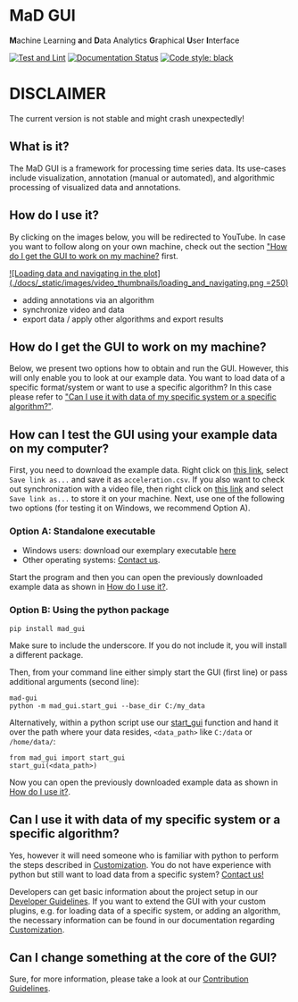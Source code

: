 # MaD GUI 
**M**achine Learning 
**a**nd 
**D**ata Analytics 
**G**raphical 
**U**ser 
**I**nterface

[![Test and Lint](https://github.com/mad-lab-fau/mad-gui/workflows/Test%20and%20Lint/badge.svg)](https://github.com/mad-lab-fau/mad-gui/actions/workflows/test_and_lint.yml)
[![Documentation Status](https://readthedocs.org/projects/mad-gui/badge/?version=latest)](https://mad-gui.readthedocs.io/en/latest/?badge=latest)
[![Code style: black](https://img.shields.io/badge/code%20style-black-000000.svg)](https://github.com/psf/black)

# DISCLAIMER
The current version is not stable and might crash unexpectedly!

##  What is it?
The MaD GUI is a framework for processing time series data.
Its use-cases include visualization, annotation (manual or automated), and algorithmic processing of visualized data and annotations.

## How do I use it?
By clicking on the images below, you will be redirected to YouTube. In case you want to follow along on your own machine, check out the section ["How do I get the GUI to work on my machine?](#how-do-i-get-the-gui-to-work-on-my-machine) first.


[![Loading data and navigating in the plot](./docs/_static/images/video_thumbnails/loading_and_navigating.png =250)](https://www.youtube.com/watch?v=Vq45DcQAVnQ "MaD GUI - Loading data and navigating in the plot")


- adding annotations via an algorithm
- synchronize video and data
- export data / apply other algorithms and export results

## How do I get the GUI to work on my machine?
Below, we present two options how to obtain and run the GUI.
However, this will only enable you to look at our example data.
You want to load data of a specific format/system or want to use a specific algorithm? 
In this case please refer to ["Can I use it with data of my specific system or a specific algorithm?"](#can-i-use-it-with-data-of-my-specific-system-or-a-specific-algorithm).

## How can I test the GUI using your example data on my computer?

First, you need to download the example data.
Right click on [this link](https://raw.githubusercontent.com/mad-lab-fau/mad-gui/main/example_data/smartphone/acceleration.csv), select `Save link as...` and save it as `acceleration.csv`.
If you also want to check out synchronization with a video file, then right click on [this link](https://github.com/mad-lab-fau/mad-gui/releases/download/v0.2.0-alpha.1/video.mp4) and select `Save link as...` to store it on your machine. Next, use one of the following two options (for testing it on Windows, we recommend Option A).

### Option A: Standalone executable

- Windows users: download our exemplary executable [here](https://github.com/mad-lab-fau/mad-gui/releases/download/v0.2.0-alpha.1/mad_gui.exe)
- Other operating systems: [Contact us](mailto:mad-digait@fau.de).

Start the program and then you can open the previously downloaded example data as shown in [How do I use it?](#how-do-i-use-it).

### Option B: Using the python package
```
pip install mad_gui
```
Make sure to include the underscore.
If you do not include it, you will install a different package.

Then, from your command line either simply start the GUI (first line) or pass additional arguments (second line):
```
mad-gui
python -m mad_gui.start_gui --base_dir C:/my_data
```

Alternatively, within a python script use our [start_gui](https://github.com/mad-lab-fau/mad-gui/blob/2857ccc20766ea32f847271771b52c97e2682b79/mad_gui/start_gui.py#L26) 
function and hand it over the path where your data resides, `<data_path>` like `C:/data` or `/home/data/`: 
```
from mad_gui import start_gui
start_gui(<data_path>)
```

Now you can open the previously downloaded example data as shown in [How do I use it?](#how-do-i-use-it).


## Can I use it with data of my specific system or a specific algorithm?
Yes, however it will need someone who is familiar with python to perform the steps described in [Customization](https://mad-gui.readthedocs.io/en/latest/customization.html).
You do not have experience with python but still want to load data from a specific system? [Contact us!](mailto:malte.ollenschlaeger@fau.de)

Developers can get basic information about the project setup in our [Developer Guidelines](https://mad-gui.readthedocs.io/en/latest/developer_guidelines.html).
If you want to extend the GUI with your custom plugins, e.g. for loading data of a specific system,
or adding an algorithm, the necessary information can be found in our documentation regarding [Customization](https://mad-gui.readthedocs.io/en/latest/customization.html).

## Can I change something at the core of the GUI?
Sure, for more information, please take a look at our [Contribution Guidelines](https://mad-gui.readthedocs.io/en/latest/contribution_guidelines.html#contribution-guidelines).
